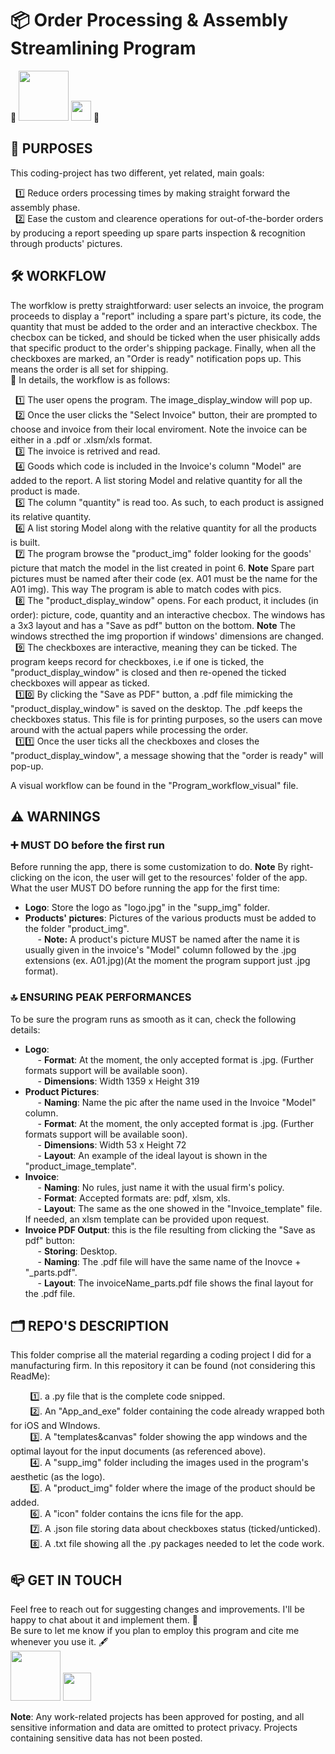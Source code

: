 # 📦 Order Processing & Assembly Streamlining Program 
📩
<a href="mailto:lucagabri98@live.it"><img src="https://img.shields.io/badge/lucagabri98-c71610?style=flat&logo=gmail&logoColor=white" width="80"></a>
<a href="la-databizanalyst"><img src="https://img.shields.io/badge/%40LA-0E76A8?style=flat&logo=linkedin&logoColor=white" width="32"></a>
📩

## 🎯 PURPOSES
This coding-project has two different, yet related, main goals:

&nbsp;&nbsp;1️⃣ Reduce orders processing times by making straight forward the assembly phase.  
&nbsp;&nbsp;2️⃣ Ease the custom and clearence operations for out-of-the-border orders by producing a report speeding up spare parts inspection & recognition through products' pictures.

## 🛠️ WORKFLOW
The worfklow is pretty straightforward: user selects an invoice, the program proceeds to display a "report" including a spare part's picture, its code, the quantity that must be added to the order and an interactive checkbox. The checbox can be ticked, and should be ticked when the user phisically adds that specific product to the order's shipping package. Finally, when all the checkboxes are marked, an "Order is ready" notification pops up. This means the order is all set for shipping.  
🔎 In details, the workflow is as follows:

&nbsp;&nbsp;1️⃣ The user opens the program. The image_display_window will pop up.  
&nbsp;&nbsp;2️⃣ Once the user clicks the "Select Invoice" button, their are prompted to choose and invoice from their local enviroment. Note the invoice can be either in a .pdf or .xlsm/xls format.  
&nbsp;&nbsp;3️⃣ The invoice is retrived and read.  
&nbsp;&nbsp;4️⃣ Goods which code is included in the Invoice's column "Model" are added to the report. A list storing Model and relative quantity for all the product is made.  
&nbsp;&nbsp;5️⃣ The column "quantity" is read too. As such, to each product is assigned its relative quantity.  
&nbsp;&nbsp;6️⃣ A list storing Model along with the relative quantity for all the products is built.  
&nbsp;&nbsp;7️⃣ The program browse the "product_img" folder looking for the goods' picture that match the model in the list created in point 6. **Note** Spare part pictures must be named after their code (ex. A01 must be the name for the A01 img). This way The program is able to match codes with pics.  
&nbsp;&nbsp;8️⃣ The "product_display_window" opens. For each product, it includes (in order): picture, code, quantity and an interactive checbox. The windows has a 3x3 layout and has a "Save as pdf" button on the bottom. **Note** The windows strecthed the img proportion if windows' dimensions are changed.  
&nbsp;&nbsp;9️⃣ The checkboxes are interactive, meaning they can be ticked. The program keeps record for checkboxes, i.e if one is ticked, the "product_display_window" is closed and then re-opened the ticked checkboxes will appear as ticked.  
&nbsp;&nbsp;1️⃣0️⃣ By clicking the "Save as PDF" button, a .pdf file mimicking the "product_display_window" is saved on the desktop. The .pdf keeps the checkboxes status. This file is for printing purposes, so the users can move around with the actual papers while processing the order.  
&nbsp;&nbsp;1️⃣1️⃣ Once the user ticks all the checkboxes and closes the "product_display_window", a message showing that the "order is ready" will pop-up.  

A visual workflow can be found in the "Program_workflow_visual" file. 

## ⚠️ WARNINGS 
### ➕ MUST DO before the first run
Before running the app, there is some customization to do. **Note** By right-clicking on the icon, the user will get to the resources' folder of the app.  
What the user MUST DO before running the app for the first time:

* **Logo**: Store the logo as "logo.jpg" in the "supp_img" folder.
* **Products' pictures**: Pictures of the various products must be added to the folder "product_img".  
&nbsp;&nbsp;&nbsp;&nbsp; - **Note:** A product's picture MUST be named after the name it is usually given in the invoice's "Model" column followed by the .jpg extensions (ex. A01.jpg)(At the moment the program support just .jpg format).

### 🔝 ENSURING PEAK PERFORMANCES
To be sure the program runs as smooth as it can, check the following details:  
* **Logo**:  
&nbsp;&nbsp;&nbsp;&nbsp; - **Format**: At the moment, the only accepted format is .jpg. (Further formats support will be available soon).  
&nbsp;&nbsp;&nbsp;&nbsp; - **Dimensions**: Width 1359 x Height 319  
* **Product Pictures**:  
&nbsp;&nbsp;&nbsp;&nbsp; - **Naming**: Name the pic after the name used in the Invoice "Model" column.  
&nbsp;&nbsp;&nbsp;&nbsp; - **Format**: At the moment, the only accepted format is .jpg. (Further formats support will be available soon).  
&nbsp;&nbsp;&nbsp;&nbsp; - **Dimensions**: Width 53 x Height 72  
&nbsp;&nbsp;&nbsp;&nbsp; - **Layout**: An example of the ideal layout is shown in the "product_image_template".
* **Invoice**:  
&nbsp;&nbsp;&nbsp;&nbsp; - **Naming**: No rules, just name it with the usual firm's policy.  
&nbsp;&nbsp;&nbsp;&nbsp; - **Format**: Accepted formats are: pdf, xlsm, xls.  
&nbsp;&nbsp;&nbsp;&nbsp; - **Layout**: The same as the one showed in the "Invoice_template" file. If needed, an xlsm template can be provided upon request.    
* **Invoice PDF Output**: this is the file resulting from clicking the "Save as pdf" button:  
&nbsp;&nbsp;&nbsp;&nbsp; - **Storing**: Desktop.  
&nbsp;&nbsp;&nbsp;&nbsp; - **Naming**: The .pdf file will have the same name of the Inovce + "_parts.pdf".  
&nbsp;&nbsp;&nbsp;&nbsp; - **Layout**: The invoiceName_parts.pdf file shows the final layout for the .pdf file.

## 🗂️ REPO'S DESCRIPTION
This folder comprise all the material regarding a coding project I did for a manufacturing firm.
In this repository it can be found (not considering this ReadMe):  

&nbsp; &nbsp; &nbsp; &nbsp; 1️⃣. a .py file that is the complete code snipped.  
&nbsp; &nbsp; &nbsp; &nbsp; 2️⃣. An "App_and_exe" folder containing the code already wrapped both for iOS and WIndows.  
&nbsp; &nbsp; &nbsp; &nbsp; 3️⃣. A "templates&canvas" folder showing the app windows and the optimal layout for the input documents (as referenced above).  
&nbsp; &nbsp; &nbsp; &nbsp; 4️⃣. A "supp_img" folder including the images used in the program's aesthetic (as the logo).  
&nbsp; &nbsp; &nbsp; &nbsp; 5️⃣. A "product_img" folder where the image of the product should be added.  
&nbsp; &nbsp; &nbsp; &nbsp; 6️⃣. A "icon" folder contains the icns file for the app.  
&nbsp; &nbsp; &nbsp; &nbsp; 7️⃣. A .json file storing data about checkboxes status (ticked/unticked).  
&nbsp; &nbsp; &nbsp; &nbsp; 8️⃣. A .txt file showing all the .py packages needed to let the code work.  


## 📪 GET IN TOUCH
Feel free to reach out for suggesting changes and improvements. I'll be happy to chat about it and implement them. 💬  
Be sure to let me know if you plan to employ this program and cite me whenever you use it. 🖋️  
<a href="mailto:lucagabri98@live.it"><img src="https://img.shields.io/badge/lucagabri98-c71610?style=flat&logo=gmail&logoColor=white" width="80"></a>
<a href="la-databizanalyst"><img src="https://img.shields.io/badge/%40LA-0E76A8?style=flat&logo=linkedin&logoColor=white" width="45"></a>

**Note**: Any work-related projects has been approved for posting, and all sensitive information and data are omitted to protect privacy. Projects containing sensitive data has not been posted. 



